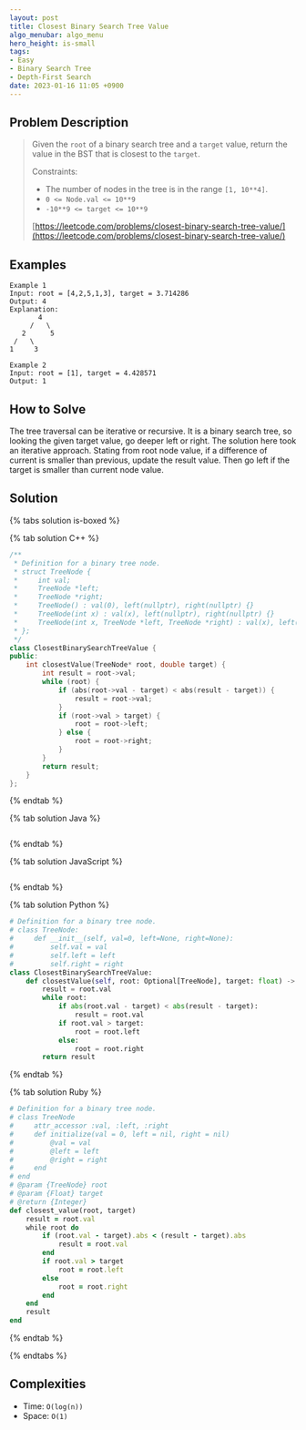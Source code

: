 ```yaml
---
layout: post
title: Closest Binary Search Tree Value
algo_menubar: algo_menu
hero_height: is-small
tags:
- Easy
- Binary Search Tree
- Depth-First Search
date: 2023-01-16 11:05 +0900
---
```

## Problem Description
> Given the `root` of a binary search tree and a `target` value, return the value in the BST that is closest to the
> `target`.
>
> Constraints:
> - The number of nodes in the tree is in the range `[1, 10**4]`.
> - `0 <= Node.val <= 10**9`
> - `-10**9 <= target <= 10**9`
>
> [https://leetcode.com/problems/closest-binary-search-tree-value/](https://leetcode.com/problems/closest-binary-search-tree-value/)

## Examples
```
Example 1
Input: root = [4,2,5,1,3], target = 3.714286
Output: 4
Explanation:
       4
     /   \
   2      5
 /   \
1     3
```

```
Example 2
Input: root = [1], target = 4.428571
Output: 1
```

## How to Solve
The tree traversal can be iterative or recursive.
It is a binary search tree, so looking the given target value, go deeper left or right.
The solution here took an iterative approach.
Stating from root node value, if a difference of current is smaller than previous, update the result value.
Then go left if the target is smaller than current node value.

## Solution

{% tabs solution is-boxed %}

{% tab solution C++ %}
```cpp
/**
 * Definition for a binary tree node.
 * struct TreeNode {
 *     int val;
 *     TreeNode *left;
 *     TreeNode *right;
 *     TreeNode() : val(0), left(nullptr), right(nullptr) {}
 *     TreeNode(int x) : val(x), left(nullptr), right(nullptr) {}
 *     TreeNode(int x, TreeNode *left, TreeNode *right) : val(x), left(left), right(right) {}
 * };
 */
class ClosestBinarySearchTreeValue {
public:
    int closestValue(TreeNode* root, double target) {
        int result = root->val;
        while (root) {
            if (abs(root->val - target) < abs(result - target)) {
                result = root->val;
            }
            if (root->val > target) {
                root = root->left;
            } else {
                root = root->right;
            }
        }
        return result;
    }
};
```
{% endtab %}

{% tab solution Java %}
```java

```
{% endtab %}

{% tab solution JavaScript %}
```js

```
{% endtab %}

{% tab solution Python %}
```python
# Definition for a binary tree node.
# class TreeNode:
#     def __init__(self, val=0, left=None, right=None):
#         self.val = val
#         self.left = left
#         self.right = right
class ClosestBinarySearchTreeValue:
    def closestValue(self, root: Optional[TreeNode], target: float) -> int:
        result = root.val
        while root:
            if abs(root.val - target) < abs(result - target):
                result = root.val
            if root.val > target:
                root = root.left
            else:
                root = root.right
        return result
```
{% endtab %}

{% tab solution Ruby %}
```ruby
# Definition for a binary tree node.
# class TreeNode
#     attr_accessor :val, :left, :right
#     def initialize(val = 0, left = nil, right = nil)
#         @val = val
#         @left = left
#         @right = right
#     end
# end
# @param {TreeNode} root
# @param {Float} target
# @return {Integer}
def closest_value(root, target)
    result = root.val
    while root do
        if (root.val - target).abs < (result - target).abs
            result = root.val
        end
        if root.val > target
            root = root.left
        else
            root = root.right
        end
    end
    result
end
```
{% endtab %}

{% endtabs %}



## Complexities
- Time: `O(log(n))`
- Space: `O(1)`
